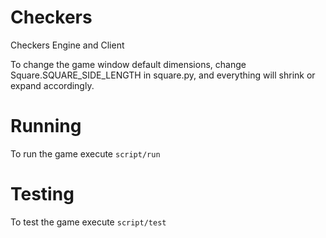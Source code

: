 # Checkers
Checkers Engine and Client

To change the game window default dimensions, change Square.SQUARE_SIDE_LENGTH
in square.py, and everything will shrink or expand accordingly.

# Running

To run the game execute `script/run`

# Testing

To test the game execute `script/test`
